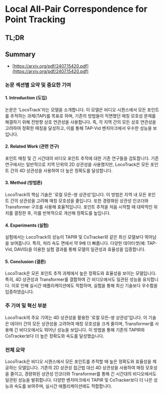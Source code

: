 # Local All-Pair Correspondence for Point Tracking
## TL;DR
## Summary
- [https://arxiv.org/pdf/2407.15420.pdf](https://arxiv.org/pdf/2407.15420.pdf)

### 논문 섹션별 요약 및 중요한 기여

#### 1. Introduction (도입)
논문은 'LocoTrack'라는 모델을 소개합니다. 이 모델은 비디오 시퀀스에서 모든 포인트를 추적하는 과제(TAP)를 목표로 하며, 기존의 방법들이 직면했던 매칭 모호성 문제를 해결하기 위해 전방향 상호 연관성을 사용합니다. 즉, 각 지역 간의 모든 상호 연관성을 고려하여 정확한 매칭을 달성하고, 이를 통해 TAP-Vid 벤치마크에서 우수한 성능을 보입니다.

#### 2. Related Work (관련 연구)
포인트 매칭 및 긴 시간대의 비디오 포인트 추적에 대한 기존 연구들을 검토합니다. 기존 연구에서는 일반적으로 지역 단위의 2D 상관성을 사용했지만, LocoTrack은 모든 포인트 간의 4D 상관성을 사용하여 더 높은 정확도를 달성합니다.

#### 3. Method (방법론)
LocoTrack의 핵심 기술은 '로컬 모든-쌍 상관성'입니다. 이 방법은 지역 내 모든 포인트 간의 상관성을 고려해 매칭 모호성을 줄입니다. 또한 경량화된 상관성 인코더와 Transformer 구조를 사용해 효율적입니다. 포인트 추적을 처음 시작할 때 대략적인 위치를 결정한 후, 이를 반복적으로 개선해 정확도를 높입니다.

#### 4. Experiments (실험)
실험에서는 LocoTrack의 성능이 TAPIR 및 CoTracker와 같은 최신 모델보다 뛰어남을 보여줍니다. 특히, 처리 속도 면에서 약 9배 더 빠릅니다. 다양한 데이터셋(예: TAP-Vid, DAVIS)을 이용한 실험 결과를 통해 모델의 일관성과 효율성을 입증합니다.

#### 5. Conclusion (결론)
LocoTrack은 모든 포인트 추적 과제에서 높은 정확도와 효율성을 보이는 모델입니다. 특히, 4D 상관성과 Transformer를 결합하여 긴 비디오에서도 일관된 성능을 유지합니다. 이로 인해 실시간 애플리케이션에도 적합하며, 실험을 통해 최신 기술보다 우수함을 입증하였습니다.

### 주 기여 및 혁신 부분
LocoTrack의 주요 기여는 4D 상관성을 활용한 '로컬 모든-쌍 상관성'입니다. 이 기술은 데이터 간의 모든 상관성을 고려하여 매칭 모호성을 크게 줄이며, Transformer를 사용해 긴 비디오에서도 뛰어난 성능을 보입니다. 이 방법을 통해 기존의 TAPIR와 CoTracker보다 더 높은 정확도와 속도를 달성했습니다.

### 전체 요약
LocoTrack은 비디오 시퀀스에서 모든 포인트를 추적할 때 높은 정확도와 효율성을 제공하는 모델입니다. 기존의 2D 상관성 접근법 대신 4D 상관성을 사용하여 매칭 모호성을 줄이고, 경량화된 상관성 인코더와 Transformer를 통해 긴 시간대의 비디오에서도 일관된 성능을 발휘합니다. 다양한 벤치마크에서 TAPIR 및 CoTracker보다 더 나은 성능과 속도를 보여주며, 실시간 애플리케이션에도 적합합니다.
